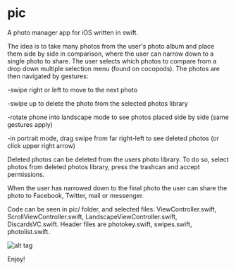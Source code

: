 # pic


A photo manager app for iOS written in swift.

The idea is to take many photos from the user's photo album and place them side by side in comparison, where the user can narrow down to a single photo to share. The user selects which photos to compare from a drop down multiple selection menu (found on cocopods). The photos are then navigated by gestures:

-swipe right or left to move to the next photo

-swipe up to delete the photo from the selected photos library

-rotate phone into landscape mode to see photos placed side by side (same gestures apply)

-in portrait mode, drag swipe from far right-left to see deleted photos (or click upper right arrow)

Deleted photos can be deleted from the users photo library. To do so, select photos from deleted photos library, press the trashcan and accept permissions.

When the user has narrowed down to the final photo the user can share the photo to Facebook, Twitter, mail or messenger.

Code can be seen in pic/ folder, and selected files: ViewController.swift, ScrollViewController.swift, LandscapeViewController.swift, DiscardsVC.swift. Header files are photokey.swift, swipes.swift, photolist.swift.

![alt tag](https://github.com/aliisakroe/pic/blob/master/out.gif)

Enjoy!

